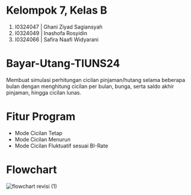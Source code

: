 # Kelompok 7, Kelas B
1. I0324047 | Ghani Ziyad Sagiansyah 
2. I0324049 | Inashofa Rosyidin 
3. I0324066 | Safira Naafi Widyarani 

# Bayar-Utang-TIUNS24
Membuat simulasi perhitungan cicilan pinjaman/hutang selama beberapa bulan dengan menghitung cicilan per bulan, bunga, serta saldo akhir pinjaman, hingga cicilan lunas.

# Fitur Program
- Mode Cicilan Tetap
- Mode Cicilan Menurun
- Mode Cicilan Fluktuatif sesuai BI-Rate

# Flowchart
![flowchart revisi (1)](https://github.com/user-attachments/assets/d3651077-5d75-414b-90e6-a37caf5aac2c) 
 
